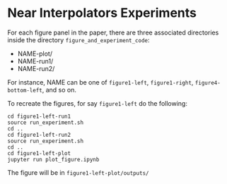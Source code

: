 # Near Interpolators Experiments

For each figure panel in the paper, there are three associated directories inside the directory `figure_and_experiment_code`:
- NAME-plot/
- NAME-run1/
- NAME-run2/

For instance, NAME can be one of `figure1-left`, `figure1-right`, `figure4-bottom-left`, and so on.

To recreate the figures, for say `figure1-left` do the following:

```
cd figure1-left-run1
source run_experiment.sh
cd ..
cd figure1-left-run2
source run_experiment.sh
cd ..
cd figure1-left-plot
jupyter run plot_figure.ipynb
```

The figure will be in `figure1-left-plot/outputs/`
